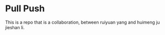 # Pull  Push
 
This is a repo that is a collaboration, between ruiyuan yang and huimeng ju jieshan li. 

